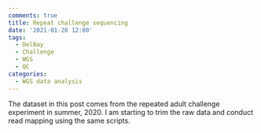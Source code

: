 ```yaml
---
comments: true
title: Repeat challenge sequencing
date: '2021-01-20 12:00'
tags:
  - DelBay
  - Challenge
  - WGS
  - QC
categories:
  - WGS data analysis
--- 
```


The dataset in this post comes from the repeated adult challenge experiment in summer, 2020. I am starting to trim the raw data and conduct read mapping using the same scripts.

 











